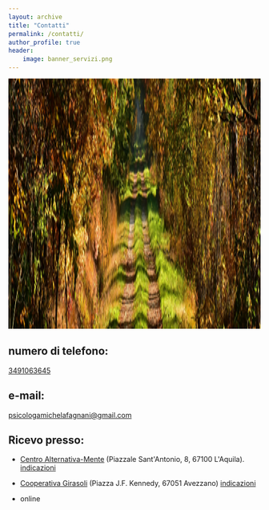```yaml
---
layout: archive
title: "Contatti"
permalink: /contatti/
author_profile: true
header:
    image: banner_servizi.png
---
```


<img src="/images/psicoterapia-autunno.jpg"  width="1000" height="500">

## numero di telefono:

[3491063645](tel:3491063645)

## e-mail:

[psicologamichelafagnani@gmail.com](mailto:psicologamichelafagnani@gmail.com)

## Ricevo presso:

- [Centro Alternativa-Mente](https://alternativa-mente.it/) (Piazzale Sant'Antonio, 8, 67100 L'Aquila). [indicazioni](https://maps.app.goo.gl/m3UfosPc2AyPPeZV8)

- [Cooperativa Girasoli](https://www.igirasoliavezzano.it/) (Piazza J.F. Kennedy, 67051 Avezzano) [indicazioni](https://maps.app.goo.gl/cEJpSXrwFPyaZ2BVA)

- online


